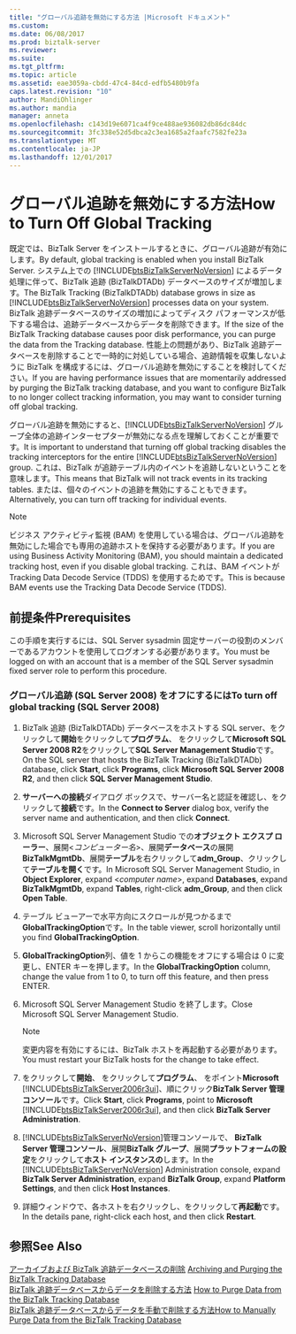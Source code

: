 ```yaml
---
title: "グローバル追跡を無効にする方法 |Microsoft ドキュメント"
ms.custom: 
ms.date: 06/08/2017
ms.prod: biztalk-server
ms.reviewer: 
ms.suite: 
ms.tgt_pltfrm: 
ms.topic: article
ms.assetid: eae3059a-cbdd-47c4-84cd-edfb5480b9fa
caps.latest.revision: "10"
author: MandiOhlinger
ms.author: mandia
manager: anneta
ms.openlocfilehash: c143d19e6071ca4f9ce488ae936082db86dc84dc
ms.sourcegitcommit: 3fc338e52d5dbca2c3ea1685a2faafc7582fe23a
ms.translationtype: MT
ms.contentlocale: ja-JP
ms.lasthandoff: 12/01/2017
---
```

# <a name="how-to-turn-off-global-tracking"></a><span data-ttu-id="66691-102">グローバル追跡を無効にする方法</span><span class="sxs-lookup"><span data-stu-id="66691-102">How to Turn Off Global Tracking</span></span>
<span data-ttu-id="66691-103">既定では、BizTalk Server をインストールするときに、グローバル追跡が有効にします。</span><span class="sxs-lookup"><span data-stu-id="66691-103">By default, global tracking is enabled when you install BizTalk Server.</span></span> <span data-ttu-id="66691-104">システム上での [!INCLUDE[btsBizTalkServerNoVersion](../includes/btsbiztalkservernoversion-md.md)] によるデータ処理に伴って、BizTalk 追跡 (BizTalkDTADb) データベースのサイズが増加します。</span><span class="sxs-lookup"><span data-stu-id="66691-104">The BizTalk Tracking (BizTalkDTADb) database grows in size as [!INCLUDE[btsBizTalkServerNoVersion](../includes/btsbiztalkservernoversion-md.md)] processes data on your system.</span></span> <span data-ttu-id="66691-105">BizTalk 追跡データベースのサイズの増加によってディスク パフォーマンスが低下する場合は、追跡データベースからデータを削除できます。</span><span class="sxs-lookup"><span data-stu-id="66691-105">If the size of the BizTalk Tracking database causes poor disk performance, you can purge the data from the Tracking database.</span></span> <span data-ttu-id="66691-106">性能上の問題があり、BizTalk 追跡データベースを削除することで一時的に対処している場合、追跡情報を収集しないように BizTalk を構成するには、グローバル追跡を無効にすることを検討してください。</span><span class="sxs-lookup"><span data-stu-id="66691-106">If you are having performance issues that are momentarily addressed by purging the BizTalk tracking database, and you want to configure BizTalk to no longer collect tracking information, you may want to consider turning off global tracking.</span></span>  
  
 <span data-ttu-id="66691-107">グローバル追跡を無効にすると、[!INCLUDE[btsBizTalkServerNoVersion](../includes/btsbiztalkservernoversion-md.md)] グループ全体の追跡インターセプターが無効になる点を理解しておくことが重要です。</span><span class="sxs-lookup"><span data-stu-id="66691-107">It is important to understand that turning off global tracking disables the tracking interceptors for the entire [!INCLUDE[btsBizTalkServerNoVersion](../includes/btsbiztalkservernoversion-md.md)] group.</span></span> <span data-ttu-id="66691-108">これは、BizTalk が追跡テーブル内のイベントを追跡しないということを意味します。</span><span class="sxs-lookup"><span data-stu-id="66691-108">This means that BizTalk will not track events in its tracking tables.</span></span> <span data-ttu-id="66691-109">または、個々のイベントの追跡を無効にすることもできます。</span><span class="sxs-lookup"><span data-stu-id="66691-109">Alternatively, you can turn off tracking for individual events.</span></span>  
  
> [!NOTE]
>  <span data-ttu-id="66691-110">ビジネス アクティビティ監視 (BAM) を使用している場合は、グローバル追跡を無効にした場合でも専用の追跡ホストを保持する必要があります。</span><span class="sxs-lookup"><span data-stu-id="66691-110">If you are using Business Activity Monitoring (BAM), you should maintain a dedicated tracking host, even if you disable global tracking.</span></span> <span data-ttu-id="66691-111">これは、BAM イベントが Tracking Data Decode Service (TDDS) を使用するためです。</span><span class="sxs-lookup"><span data-stu-id="66691-111">This is because BAM events use the Tracking Data Decode Service (TDDS).</span></span>  
  
## <a name="prerequisites"></a><span data-ttu-id="66691-112">前提条件</span><span class="sxs-lookup"><span data-stu-id="66691-112">Prerequisites</span></span>  
 <span data-ttu-id="66691-113">この手順を実行するには、SQL Server sysadmin 固定サーバーの役割のメンバーであるアカウントを使用してログオンする必要があります。</span><span class="sxs-lookup"><span data-stu-id="66691-113">You must be logged on with an account that is a member of the SQL Server sysadmin fixed server role to perform this procedure.</span></span>  
  
### <a name="to-turn-off-global-tracking-sql-server-2008"></a><span data-ttu-id="66691-114">グローバル追跡 (SQL Server 2008) をオフにするには</span><span class="sxs-lookup"><span data-stu-id="66691-114">To turn off global tracking (SQL Server 2008)</span></span>  
  
1.  <span data-ttu-id="66691-115">BizTalk 追跡 (BizTalkDTADb) データベースをホストする SQL server、をクリックして**開始**をクリックして**プログラム**、 をクリックして**Microsoft SQL Server 2008 R2**をクリックして**SQL Server Management Studio**です。</span><span class="sxs-lookup"><span data-stu-id="66691-115">On the SQL server that hosts the BizTalk Tracking (BizTalkDTADb) database, click **Start**, click **Programs**, click **Microsoft SQL Server 2008 R2**, and then click **SQL Server Management Studio**.</span></span>  
  
2.  <span data-ttu-id="66691-116">**サーバーへの接続**ダイアログ ボックスで、サーバー名と認証を確認し、をクリックして**接続**です。</span><span class="sxs-lookup"><span data-stu-id="66691-116">In the **Connect to Server** dialog box, verify the server name and authentication, and then click **Connect**.</span></span>  
  
3.  <span data-ttu-id="66691-117">Microsoft SQL Server Management Studio での**オブジェクト エクスプ ローラー**、展開\<*コンピューター名*\>、展開**データベース**の展開**BizTalkMgmtDb**、展開**テーブル**を右クリックして**adm_Group**、クリックして**テーブルを開く**です。</span><span class="sxs-lookup"><span data-stu-id="66691-117">In Microsoft SQL Server Management Studio, in **Object Explorer**, expand \<*computer name*\>, expand **Databases**, expand **BizTalkMgmtDb**, expand **Tables**, right-click **adm_Group**, and then click **Open Table**.</span></span>  
  
4.  <span data-ttu-id="66691-118">テーブル ビューアーで水平方向にスクロールが見つかるまで**GlobalTrackingOption**です。</span><span class="sxs-lookup"><span data-stu-id="66691-118">In the table viewer, scroll horizontally until you find **GlobalTrackingOption**.</span></span>  
  
5.  <span data-ttu-id="66691-119">**GlobalTrackingOption**列、値を 1 からこの機能をオフにする場合は 0 に変更し、ENTER キーを押します。</span><span class="sxs-lookup"><span data-stu-id="66691-119">In the **GlobalTrackingOption** column, change the value from 1 to 0, to turn off this feature, and then press ENTER.</span></span>  
  
6.  <span data-ttu-id="66691-120">Microsoft SQL Server Management Studio を終了します。</span><span class="sxs-lookup"><span data-stu-id="66691-120">Close Microsoft SQL Server Management Studio.</span></span>  
  
    > [!NOTE]
    >  <span data-ttu-id="66691-121">変更内容を有効にするには、BizTalk ホストを再起動する必要があります。</span><span class="sxs-lookup"><span data-stu-id="66691-121">You must restart your BizTalk hosts for the change to take effect.</span></span>  
  
7.  <span data-ttu-id="66691-122">をクリックして**開始**、 をクリックして**プログラム**、 をポイント**Microsoft** [!INCLUDE[btsBizTalkServer2006r3ui](../includes/btsbiztalkserver2006r3ui-md.md)]、順にクリック**BizTalk Server 管理コンソール**です。</span><span class="sxs-lookup"><span data-stu-id="66691-122">Click **Start**, click **Programs**, point to **Microsoft** [!INCLUDE[btsBizTalkServer2006r3ui](../includes/btsbiztalkserver2006r3ui-md.md)], and then click **BizTalk Server Administration**.</span></span>  
  
8.  <span data-ttu-id="66691-123">[!INCLUDE[btsBizTalkServerNoVersion](../includes/btsbiztalkservernoversion-md.md)]管理コンソールで、 **BizTalk Server 管理コンソール**、展開**BizTalk グループ**、展開**プラットフォームの設定**をクリックして**ホスト インスタンスの**します。</span><span class="sxs-lookup"><span data-stu-id="66691-123">In the [!INCLUDE[btsBizTalkServerNoVersion](../includes/btsbiztalkservernoversion-md.md)] Administration console, expand **BizTalk Server Administration**, expand **BizTalk Group**, expand **Platform Settings**, and then click **Host Instances**.</span></span>  
  
9. <span data-ttu-id="66691-124">詳細ウィンドウで、各ホストを右クリックし、をクリックして**再起動**です。</span><span class="sxs-lookup"><span data-stu-id="66691-124">In the details pane, right-click each host, and then click **Restart**.</span></span>  
  
## <a name="see-also"></a><span data-ttu-id="66691-125">参照</span><span class="sxs-lookup"><span data-stu-id="66691-125">See Also</span></span>  
 <span data-ttu-id="66691-126">[アーカイブおよび BizTalk 追跡データベースの削除](../core/archiving-and-purging-the-biztalk-tracking-database.md) </span><span class="sxs-lookup"><span data-stu-id="66691-126">[Archiving and Purging the BizTalk Tracking Database](../core/archiving-and-purging-the-biztalk-tracking-database.md) </span></span>  
 <span data-ttu-id="66691-127">[BizTalk 追跡データベースからデータを削除する方法](../core/how-to-purge-data-from-the-biztalk-tracking-database.md) </span><span class="sxs-lookup"><span data-stu-id="66691-127">[How to Purge Data from the BizTalk Tracking Database](../core/how-to-purge-data-from-the-biztalk-tracking-database.md) </span></span>  
 [<span data-ttu-id="66691-128">BizTalk 追跡データベースからデータを手動で削除する方法</span><span class="sxs-lookup"><span data-stu-id="66691-128">How to Manually Purge Data from the BizTalk Tracking Database</span></span>](../core/how-to-manually-purge-data-from-the-biztalk-tracking-database.md)